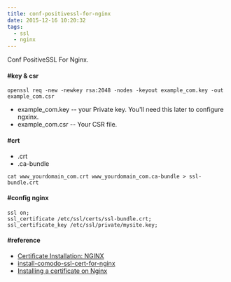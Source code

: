 ```yaml
---
title: conf-positivessl-for-nginx
date: 2015-12-16 10:20:32
tags: 
  - ssl
  - nginx
---
```


Conf PositiveSSL For Nginx.

#### #key & csr

```
openssl req -new -newkey rsa:2048 -nodes -keyout example_com.key -out example_com.csr
```

- example_com.key -- your Private key. You'll need this later to configure ngxinx.
- example_com.csr -- Your CSR file.

#### #crt  

- .crt
- .ca-bundle

```
cat www_yourdomain_com.crt www_yourdomain_com.ca-bundle > ssl-bundle.crt
```

#### #config nginx

```
ssl on;
ssl_certificate /etc/ssl/certs/ssl-bundle.crt;
ssl_certificate_key /etc/ssl/private/mysite.key;
```

#### #reference

- [Certificate Installation: NGINX](https://support.comodo.com/index.php?/Knowledgebase/Article/View/789/0/certificate-installation-nginx)
- [install-comodo-ssl-cert-for-nginx](https://gist.github.com/bradmontgomery/6487319)
- [Installing a certificate on Nginx](https://www.namecheap.com/support/knowledgebase/article.aspx/9419/0/nginx)